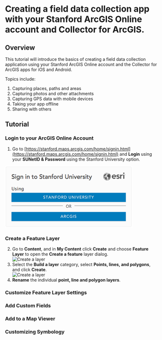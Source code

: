 # Creating a field data collection app with your Stanford ArcGIS Online account and Collector for ArcGIS.

## Overview  

This tutorial will introduce the basics of creating a field data collection application using your Stanford ArcGIS Online account and the Collector for ArcGIS apps for iOS and Android.

Topics include:  

1. Capturing places, paths and areas
2. Capturing photos and other attachments
3. Capturing GPS data with mobile devices
4. Taking your app offline
5. Sharing with others

## Tutorial
### Login to your ArcGIS Online Account  
1. Go to [https://stanford.maps.arcgis.com/home/signin.html](https://stanford.maps.arcgis.com/home/signin.html) and **Login** using your **SUNetID & Password** using the Stanford University option.  

  ![Stanford SSO](./images/stanford_sso.png)


  ### Create a Feature Layer  

2. Go to **Content**, and in **My Content** click **Create** and choose **Feature Layer** to open the **Create a feature** layer dialog.  
  ![Create a layer](./images/??.gif)
3. Select the **Build a layer** category, select **Points, lines, and polygons**, and click **Create**.  
  ![Create a layer](./images/??.gif)
4. **Rename** the individual **point, line and polygon layers**.


### Customize Feature Layer Settings
### Add Custom Fields
### Add to a Map Viewer
### Customizing Symbology

